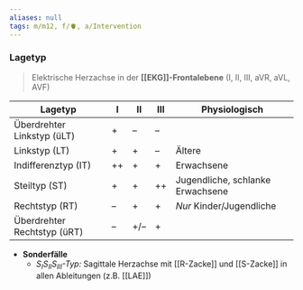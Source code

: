```yaml
---
aliases: null
tags: m/m12, f/🫀, a/Intervention
---
```

### Lagetyp
> Elektrische Herzachse in der **[[EKG]]-Frontalebene** (I, II, III, aVR, aVL, AVF)

| Lagetyp                     | I   | II  | III | Physiologisch |
| --------------------------- | --- | --- | --- | ------------- |
| Überdrehter Linkstyp (üLT)  | +   | –   | –   |               |
| Linkstyp (LT)               | +   | +   | –   | Ältere              |
| Indifferenztyp (IT)         | ++  | +   | +   | Erwachsene              |
| Steiltyp (ST)               | +   | +   | ++  | Jugendliche, schlanke Erwachsene              |
| Rechtstyp (RT)              | –   | +   | +   | *Nur* Kinder/Jugendliche               |
| Überdrehter Rechtstyp (üRT) | –   | +/– | +   |               |

- **Sonderfälle**
	- *$S_{I}S_{II}S_{III}$-Typ:* Sagittale Herzachse mit [[R-Zacke]] und [[S-Zacke]] in allen Ableitungen (z.B. [[LAE]])